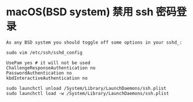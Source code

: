 # macOS\(BSD system\) 禁用 ssh 密码登录

```text
As any BSD system you should toggle off some options in your sshd_:

sudo vim /etc/ssh/sshd_config

UsePam yes # it will not be used
ChallengeResponseAuthentication no
PasswordAuthentication no
kbdInteractiveAuthentication no
```

```text
sudo launchctl unload /System/Library/LaunchDaemons/ssh.plist
sudo launchctl load -w /System/Library/LaunchDaemons/ssh.plist 
```



